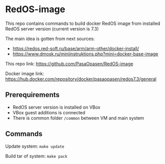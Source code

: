 # RedOS-image

This repo contains commands to build docker RedOS image from installed RedOS server version (current version is 7.3)

The main idea is gotten from next sources:
* https://redos.red-soft.ru/base/arm/arm-other/docker-install/
* https://www.dmosk.ru/miniinstruktions.php?mini=docker-base-image


This repo link: https://github.com/PasaOpasen/RedOS-image

Docker image link: https://hub.docker.com/repository/docker/pasaopasen/redos7.3/general


## Prerequirements
* RedOS server version is installed on VBox
* VBox guest additions is connected
* There is common folder `/common` between VM and main system


## Commands

Update system: `make update`

Build tar of system: `make pack`



